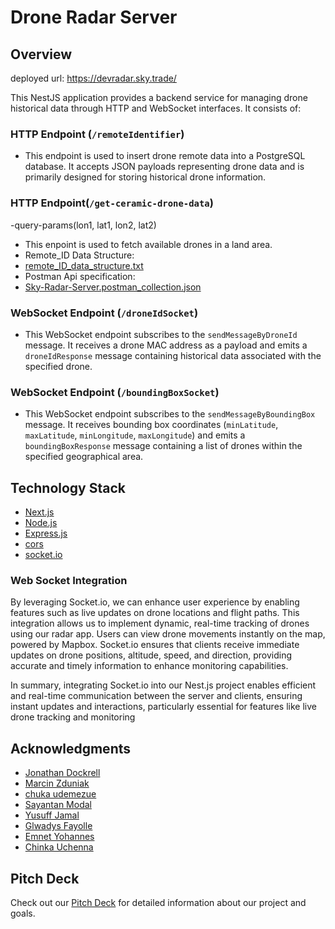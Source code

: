 # Drone Radar Server

## Overview
deployed url: https://devradar.sky.trade/

This NestJS application provides a backend service for managing drone historical data through HTTP and WebSocket interfaces. It consists of:

### HTTP Endpoint (`/remoteIdentifier`)

- This endpoint is used to insert drone remote data into a PostgreSQL database. It accepts JSON payloads representing drone data and is primarily designed for storing historical drone information.


### HTTP Endpoint(`/get-ceramic-drone-data`)
  -query-params(lon1, lat1, lon2, lat2)
  
  - This enpoint is used to fetch available drones in a land area.
  - Remote_ID Data Structure:
  - [remote_ID_data_structure.txt](https://github.com/SkyTradeLinks/SkyRadar-server-v2/files/15483113/remote_ID_data_structure.txt)
  - Postman Api specification:
  - [Sky-Radar-Server.postman_collection.json](https://github.com/SkyTradeLinks/SkyRadar-server-v2/files/15483569/Sky-Radar-Server.postman_collection.json)

### WebSocket Endpoint (`/droneIdSocket`)

- This WebSocket endpoint subscribes to the `sendMessageByDroneId` message. It receives a drone MAC address as a payload and emits a `droneIdResponse` message containing historical data associated with the specified drone.

### WebSocket Endpoint (`/boundingBoxSocket`)

- This WebSocket endpoint subscribes to the `sendMessageByBoundingBox` message. It receives bounding box coordinates (`minLatitude`, `maxLatitude`, `minLongitude`, `maxLongitude`) and emits a `boundingBoxResponse` message containing a list of drones within the specified geographical area.


## Technology Stack

- [Next.js](https://nextjs.org/)
- [Node.js](https://nodejs.org/)
- [Express.js](https://expressjs.com/)
- [cors](https://github.com/expressjs/cors)
- [socket.io](https://socket.io/)


### Web Socket Integration

By leveraging Socket.io, we can enhance user experience by enabling features such as live updates on drone locations and flight paths. This integration allows us to implement dynamic, real-time tracking of drones using our radar app. Users can view drone movements instantly on the map, powered by Mapbox. Socket.io ensures that clients receive immediate updates on drone positions, altitude, speed, and direction, providing accurate and timely information to enhance monitoring capabilities.

In summary, integrating Socket.io into our Nest.js project enables efficient and real-time communication between the server and clients, ensuring instant updates and interactions, particularly essential for features like live drone tracking and monitoring


## Acknowledgments

- [Jonathan Dockrell](https://www.linkedin.com/in/jonathandockrell/)
- [Marcin Zduniak](https://www.linkedin.com/in/marcinzduniak/)
- [chuka udemezue](http://linkedin.com/in/chukky2486/)
- [Sayantan Modal](https://www.linkedin.com/in/sayantan-mondal-1693101b4/)
- [Yusuff Jamal](https://www.linkedin.com/in/jamal-yusuff-1a4aa1212/)
- [Glwadys Fayolle](https://www.linkedin.com/in/glwadysfayolle/)
- [Emnet Yohannes](https://www.linkedin.com/in/emnet-yohannes-4132bb1a1/)
- [Chinka Uchenna](https://www.linkedin.com/in/chinka-uchenna-loveday-955a1084)

## Pitch Deck

Check out our [Pitch Deck](https://docs.google.com/presentation/d/1VTnetTIVSRTUtu8aEBAMtddwFpQXzJn_vT37olPoEg0/edit) for detailed information about our project and goals.

